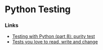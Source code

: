 # Python Testing

### Links

- [Testing with Python (part 8): purity test](https://www.bitecode.dev/p/testing-with-python-part-8-purity)
- [Tests you love to read, write and change](https://jaywhy13.hashnode.dev/tests-you-love-to-read-write-and-change)

